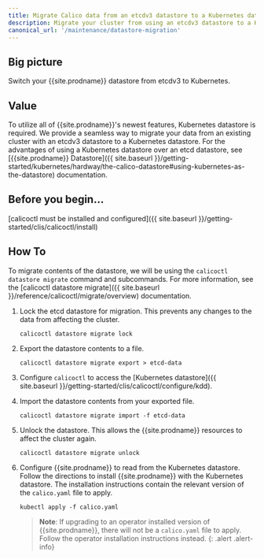```yaml
---
title: Migrate Calico data from an etcdv3 datastore to a Kubernetes datastore
description: Migrate your cluster from using an etcdv3 datastore to a Kubernetes datastore.
canonical_url: '/maintenance/datastore-migration'
---
```


## Big picture

Switch your {{site.prodname}} datastore from etcdv3 to Kubernetes.

## Value

To utilize all of {{site.prodname}}'s newest features, Kubernetes datastore
is required. We provide a seamless way to migrate your data from an existing
cluster with an etcdv3 datastore to a Kubernetes datastore. For the
advantages of using a Kubernetes datastore over an etcd datastore, see
[{{site.prodname}} Datastore]({{ site.baseurl }}/getting-started/kubernetes/hardway/the-calico-datastore#using-kubernetes-as-the-datastore)
documentation.

## Before you begin...

[calicoctl must be installed and configured]({{ site.baseurl }}/getting-started/clis/calicoctl/install)

## How To

To migrate contents of the datastore, we will be using the `calicoctl datastore migrate`
command and subcommands. For more information, see the
[calicoctl datastore migrate]({{ site.baseurl }}/reference/calicoctl/migrate/overview)
documentation.

1. Lock the etcd datastore for migration. This prevents any changes to the data from
   affecting the cluster.
   ```
   calicoctl datastore migrate lock
   ```

1. Export the datastore contents to a file.
   ```
   calicoctl datastore migrate export > etcd-data
   ```

1. Configure `calicoctl` to access the
   [Kubernetes datastore]({{ site.baseurl }}/getting-started/clis/calicoctl/configure/kdd).

1. Import the datastore contents from your exported file.
   ```
   calicoctl datastore migrate import -f etcd-data
   ```

1. Unlock the datastore. This allows the {{site.prodname}} resources to affect the cluster again.
   ```
   calicoctl datastore migrate unlock
   ```

1. Configure {{site.prodname}} to read from the Kubernetes datastore. Follow the
   directions to install {{site.prodname}} with the Kubernetes datastore. The
   installation instructions contain the relevant version of the
   `calico.yaml` file to apply.
   ```
   kubectl apply -f calico.yaml
   ```
   >**Note**: If upgrading to an operator installed version of {{site.prodname}},
   there will not be a `calico.yaml` file to apply. Follow the operator installation
   instructions instead.
   {: .alert .alert-info}
